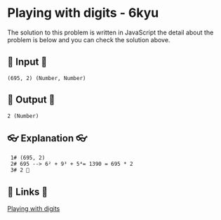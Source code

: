 # Playing with digits - 6kyu

The solution to this problem is written in JavaScript the detail about the problem is below and you can check the solution above.

## 🥚 Input 🥚

```
(695, 2) (Number, Number)
```

## 🐣 Output 🐣

```
2 (Number)

```

## 👓 Explanation 👓

```
 1# (695, 2)
 2# 695 --> 6² + 9³ + 5⁴= 1390 = 695 * 2
 3# 2 🎉
```

## 🔗 Links 🔗

[Playing with digits](https://www.codewars.com/kata/5552101f47fc5178b1000050)
